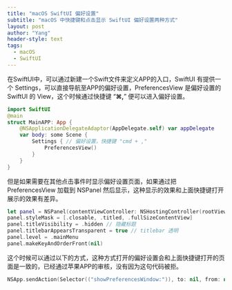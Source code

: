 ```yaml
---
title: "macOS SwiftUI 偏好设置"
subtitle: "macOS 中快捷键和点击显示 SwiftUI 偏好设置两种方式"
layout: post
author: "Yang"
header-style: text
tags:
  - macOS
  - SwiftUI
---
```


在SwiftUI中，可以通过新建一个Swift文件来定义APP的入口，SwiftUI 有提供一个 Settings，可以直接导航至APP的偏好设置，PreferencesView 是偏好设置的 SwiftUI 的 View，这个时候通过快捷键 “**⌘,**” 便可以进入偏好设置。

```swift
import SwiftUI
@main
struct MainAPP: App {
    @NSApplicationDelegateAdaptor(AppDelegate.self) var appDelegate   
    var body: some Scene {
        Settings { // 偏好设置，快捷键 "cmd + ,"
            PreferencesView()
        }
    }
}
```

但是如果需要在其他点击事件时显示偏好设置页面，如果通过把 PreferencesView 加载到 NSPanel 然后显示，这种显示的效果和上面快捷键打开展示的效果有差异。

```swift
let panel = NSPanel(contentViewController: NSHostingController(rootView: PreferencesView()))
panel.styleMask = [.closable, .titled, .fullSizeContentView]
panel.titleVisibility = .hidden // 隐藏标题
panel.titlebarAppearsTransparent = true // titlebar 透明
panel.level = .mainMenu
panel.makeKeyAndOrderFront(nil)
```



这个时候可以通过以下的方式，这种方式打开的偏好设置会和上面快捷键打开的页面是一致的，已经通过苹果APP的审核，没有因为这句代码被拒。

```swift
NSApp.sendAction(Selector(("showPreferencesWindow:")), to: nil, from: nil)
```

